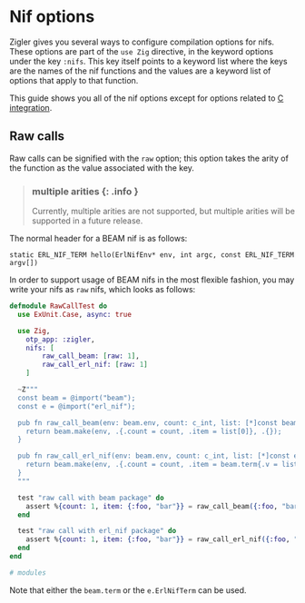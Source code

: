 # Nif options

Zigler gives you several ways to configure compilation options for nifs.  These
options are part of the `use Zig` directive, in the keyword options under the 
key `:nifs`.  This key itself points to a keyword list where the keys are the
names of the nif functions and the values are a keyword list of options that
apply to that function.

This guide shows you all of the nif options except for options related to 
[C integration](6-c_integration.html).

## Raw calls

Raw calls can be signified with the `raw` option; this option takes the arity
of the function as the value associated with the key.

> ### multiple arities {: .info }
>
> Currently, multiple arities are not supported, but multiple arities will be
> supported in a future release.

The normal header for a BEAM nif is as follows:

`static ERL_NIF_TERM hello(ErlNifEnv* env, int argc, const ERL_NIF_TERM argv[])`

In order to support usage of BEAM nifs in the most flexible fashion, you may
write your nifs as `raw` nifs, which looks as follows:

```elixir
defmodule RawCallTest do
  use ExUnit.Case, async: true

  use Zig, 
    otp_app: :zigler,
    nifs: [
        raw_call_beam: [raw: 1],
        raw_call_erl_nif: [raw: 1]
    ]

  ~Z"""
  const beam = @import("beam");
  const e = @import("erl_nif");

  pub fn raw_call_beam(env: beam.env, count: c_int, list: [*]const beam.term) beam.term {
    return beam.make(env, .{.count = count, .item = list[0]}, .{});
  }

  pub fn raw_call_erl_nif(env: beam.env, count: c_int, list: [*]const e.ErlNifTerm) e.ErlNifTerm {
    return beam.make(env, .{.count = count, .item = beam.term{.v = list[0]}}, .{}).v;
  }
  """

  test "raw call with beam package" do
    assert %{count: 1, item: {:foo, "bar"}} = raw_call_beam({:foo, "bar"})
  end

  test "raw call with erl_nif package" do
    assert %{count: 1, item: {:foo, "bar"}} = raw_call_erl_nif({:foo, "bar"})
  end
end

# modules
```

Note that either the `beam.term` or the `e.ErlNifTerm` can be used.